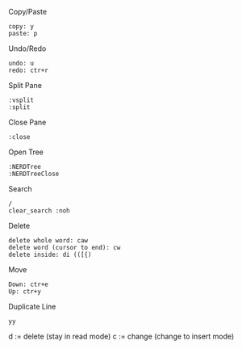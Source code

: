 Copy/Paste

```
copy: y
paste: p
```

Undo/Redo
```
undo: u
redo: ctr+r
```

Split Pane
```
:vsplit
:split
```

Close Pane
```
:close
```

Open Tree
```
:NERDTree
:NERDTreeClose
```

Search
```
/
clear_search :noh
```

Delete
```
delete whole word: caw
delete word (cursor to end): cw
delete inside: di (([{)
```

Move
```
Down: ctr+e
Up: ctr+y
```

Duplicate Line
```
yy
```

d := delete (stay in read mode)
c := change (change to insert mode)
